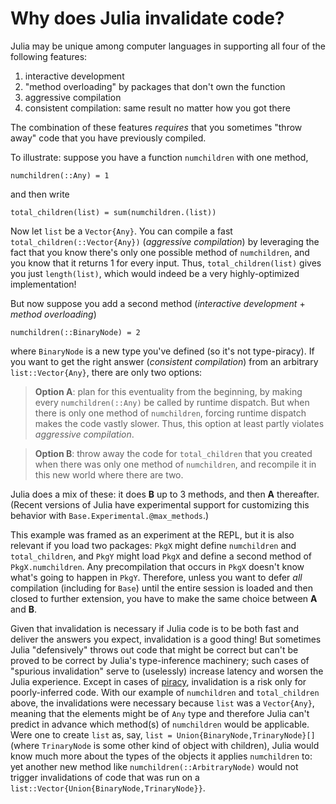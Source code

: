 # Why does Julia invalidate code?

Julia may be unique among computer languages in supporting all four of the following features:

1. interactive development
2. "method overloading" by packages that don't own the function
3. aggressive compilation
4. consistent compilation: same result no matter how you got there

The combination of these features *requires* that you sometimes "throw away" code that you have previously compiled.

To illustrate: suppose you have a function `numchildren` with one method,

```
numchildren(::Any) = 1
```

and then write

```
total_children(list) = sum(numchildren.(list))
```

Now let `list` be a `Vector{Any}`. You can compile a fast `total_children(::Vector{Any})` (*aggressive compilation*) by leveraging the fact that you know there's only one possible method of `numchildren`, and you know that it returns 1
for every input. Thus, `total_children(list)` gives you just `length(list)`, which would indeed be a very highly-optimized implementation!

But now suppose you add a second method (*interactive development* + *method overloading*)

```
numchildren(::BinaryNode) = 2
```

where `BinaryNode` is a new type you've defined (so it's not type-piracy). If you want to get the right answer (*consistent compilation*) from an arbitrary `list::Vector{Any}`, there are only two options:

> **Option A**: plan for this eventuality from the beginning, by making every `numchildren(::Any)` be called by runtime dispatch. But when there is only one method of `numchildren`, forcing runtime dispatch makes the code vastly slower. Thus, this option at least partly violates *aggressive compilation*.

> **Option B**: throw away the code for `total_children` that you created when there was only one method of `numchildren`, and recompile it in this new world where there are two.

Julia does a mix of these: it does **B** up to 3 methods, and then **A** thereafter. (Recent versions of Julia have experimental support for customizing this behavior with `Base.Experimental.@max_methods`.)

This example was framed as an experiment at the REPL, but it is also relevant if you load two packages: `PkgX` might define `numchildren` and `total_children`, and `PkgY` might load `PkgX` and define a second method of `PkgX.numchildren`.
Any precompilation that occurs in `PkgX` doesn't know what's going to happen in `PkgY`.
Therefore, unless you want to defer *all* compilation (including for `Base`) until the entire session is loaded and then closed to further extension, you have to make the same choice between **A** and **B**.

Given that invalidation is necessary if Julia code is to be both fast and deliver the answers you expect, invalidation is a good thing!
But sometimes Julia "defensively" throws out code that might be correct but can't be proved to be correct by Julia's type-inference machinery; such cases of "spurious invalidation" serve to (uselessly) increase latency and worsen the Julia experience.
Except in cases of [piracy](https://docs.julialang.org/en/v1/manual/style-guide/#Avoid-type-piracy), invalidation is a risk
only for poorly-inferred code. With our example of `numchildren` and `total_children` above, the invalidations were necessary because `list` was
a `Vector{Any}`, meaning that the elements might be of `Any` type and therefore Julia can't predict in advance which
method(s) of `numchildren` would be applicable. Were one to create `list` as, say, `list = Union{BinaryNode,TrinaryNode}[]` (where `TrinaryNode` is some other kind of object with children), Julia would know much more
about the types of the objects it applies `numchildren` to: yet another new method like `numchildren(::ArbitraryNode)` would not trigger invalidations of code
that was run on a `list::Vector{Union{BinaryNode,TrinaryNode}}`.
